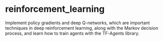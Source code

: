 # reinforcement_learning
Implement policy gradients and deep Q-networks, which are important techniques in deep reinforcement learning, along with the Markov decision process, and learn how to train agents with the TF-Agents library.
